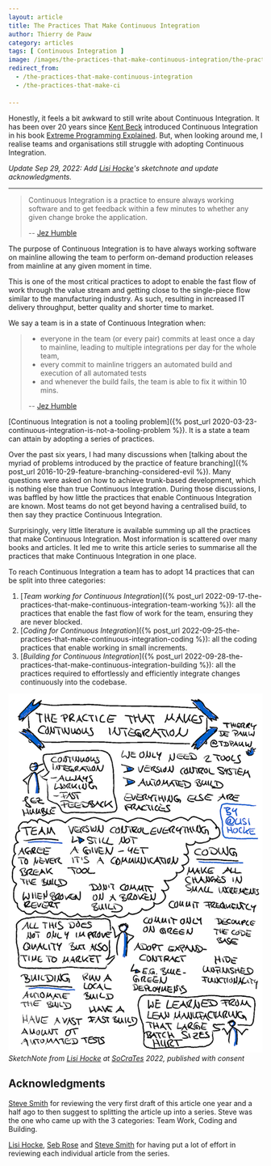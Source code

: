 ```yaml
---
layout: article
title: The Practices That Make Continuous Integration
author: Thierry de Pauw
category: articles
tags: [ Continuous Integration ]
image: /images/the-practices-that-make-continuous-integration/the-practices-that-make-continuous-integration-socrates-2022-lisi-hocke.png
redirect_from:
  - /the-practices-that-make-continuous-integration
  - /the-practices-that-make-ci

---
```


Honestly, it feels a bit awkward to still write about Continuous Integration. It has been over 20 years since [Kent Beck](https://twitter.com/KentBeck) introduced Continuous Integration in his book [Extreme Programming Explained](https://www.goodreads.com/book/show/67833.Extreme_Programming_Explained). But, when looking around me, I realise teams and organisations still struggle with adopting Continuous Integration.

*Update Sep 29, 2022: Add [Lisi Hocke](https://twitter.com/lisihocke)'s sketchnote and update acknowledgments.*

---

> Continuous Integration is a practice to ensure always working software and to
> get feedback within a few minutes to whether any given change broke the
> application.
>
> -- [Jez Humble](https://twitter.com/jezhumble)

The purpose of Continuous Integration is to have always working software on mainline allowing the team to perform on-demand production releases from mainline at any given moment in time.

This is one of the most critical practices to adopt to enable the fast flow of work through the value stream and getting close to the single-piece flow similar to the manufacturing industry. As such, resulting in increased IT delivery throughput, better quality and shorter time to market.

We say a team is in a state of Continuous Integration when:

>- everyone in the team (or every pair) commits at least once a day to mainline, leading to multiple integrations per day for the whole team,
>- every commit to mainline triggers an automated build and execution of all automated tests
>- and whenever the build fails, the team is able to fix it within 10 mins.
>
>-- [Jez Humble](https://twitter.com/jezhumble)

[Continuous Integration is not a tooling problem]({% post_url 2020-03-23-continuous-integration-is-not-a-tooling-problem %}). It is a state a team can attain by adopting a series of practices.

Over the past six years, I had many discussions when [talking about the myriad of problems introduced by the practice of feature branching]({% post_url 2016-10-29-feature-branching-considered-evil %}). Many questions were asked on how to achieve trunk-based development, which is nothing else than true Continuous Integration. During those discussions, I was baffled by how little the practices that enable Continuous Integration are known. Most teams do not get beyond having a centralised build, to then say they practice Continuous Integration.

Surprisingly, very little literature is available summing up all the practices that make Continuous Integration. Most information is scattered over many books and articles. It led me to write this article series to summarise all the practices that make Continuous Integration in one place.

To reach Continuous Integration a team has to adopt 14 practices that can be split into three categories:

1. [*Team working for Continuous Integration*]({% post_url 2022-09-17-the-practices-that-make-continuous-integration-team-working %}): all the practices that enable the fast flow of work for the team, ensuring they are never blocked.
2. [*Coding for Continuous Integration*]({% post_url 2022-09-25-the-practices-that-make-continuous-integration-coding %}): all the coding practices that enable working in small increments.
3. [*Building for Continuous Integration*]({% post_url 2022-09-28-the-practices-that-make-continuous-integration-building %}): all the practices required to effortlessly and efficiently integrate changes continuously into the codebase.

![SketchNote from Lisi Hocke at SoCraTes 2022](/images/the-practices-that-make-continuous-integration/the-practices-that-make-continuous-integration-socrates-2022-lisi-hocke.png)
*SketchNote from [Lisi Hocke](https://twitter.com/lisihocke) at [SoCraTes](https://www.socrates-conference.de) 2022, published with consent*

## Acknowledgments

[Steve Smith](https://twitter.com/SteveSmith_Tech) for reviewing the very first draft of this article one year and a half ago to then suggest to splitting the article up into a series. Steve was the one who came up with the 3 categories: Team Work, Coding and Building.

[Lisi Hocke](https://twitter.com/lisihocke), [Seb Rose](https://twitter.com/sebrose) and [Steve Smith](https://twitter.com/SteveSmith_Tech) for having put a lot of effort in reviewing each individual article from the series.
